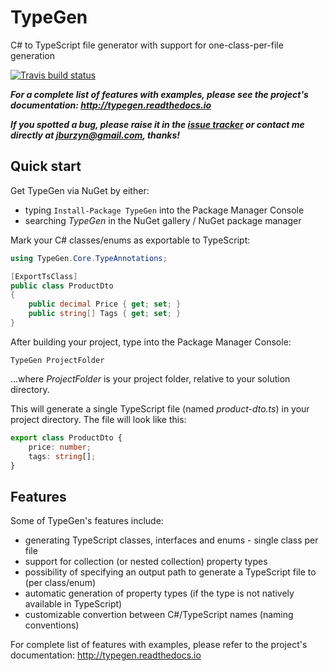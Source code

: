 # TypeGen

C# to TypeScript file generator with support for one-class-per-file generation

[![Travis build status](https://travis-ci.org/jburzynski/TypeGen.svg?branch=master)](https://travis-ci.org/jburzynski/TypeGen)

***For a complete list of features with examples, please see the project's documentation: http://typegen.readthedocs.io***

***If you spotted a bug, please raise it in the [issue tracker](https://github.com/jburzynski/TypeGen/issues) or contact me directly at jburzyn@gmail.com, thanks!***

## Quick start

Get TypeGen via NuGet by either:
* typing `Install-Package TypeGen` into the Package Manager Console
* searching *TypeGen* in the NuGet gallery / NuGet package manager

Mark your C# classes/enums as exportable to TypeScript:

```c#
using TypeGen.Core.TypeAnnotations;

[ExportTsClass]
public class ProductDto
{
    public decimal Price { get; set; }
    public string[] Tags { get; set; }
}
```

After building your project, type into the Package Manager Console:

```
TypeGen ProjectFolder
```

...where *ProjectFolder* is your project folder, relative to your solution directory.

This will generate a single TypeScript file (named *product-dto.ts*) in your project directory. The file will look like this:

```typescript
export class ProductDto {
    price: number;
    tags: string[];
}
```

## Features

Some of TypeGen's features include:

* generating TypeScript classes, interfaces and enums - single class per file
* support for collection (or nested collection) property types
* possibility of specifying an output path to generate a TypeScript file to (per class/enum)
* automatic generation of property types (if the type is not natively available in TypeScript)
* customizable convertion between C#/TypeScript names (naming conventions)

For complete list of features with examples, please refer to the project's documentation: http://typegen.readthedocs.io